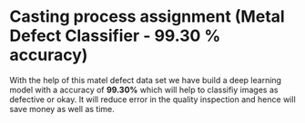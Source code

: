 # Casting process assignment (Metal Defect Classifier - 99.30 % accuracy)
With the help of this matel defect data set we have build a deep learning model with a accuracy of **99.30%** which will help to classifiy images as defective or okay. It will reduce error in the quality inspection and hence will save money as well as time. 
